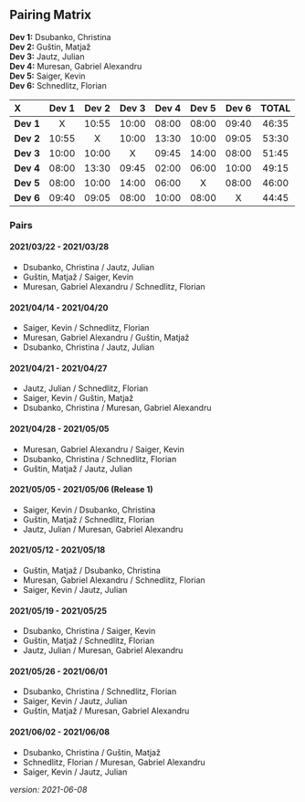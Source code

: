 ## Pairing Matrix


**Dev 1:** Dsubanko, Christina\
**Dev 2:** Guštin, Matjaž\
**Dev 3:** Jautz, Julian \
**Dev 4:** Muresan, Gabriel Alexandru\
**Dev 5:** Saiger, Kevin\
**Dev 6:** Schnedlitz, Florian

| X           | Dev 1       | Dev 2       | Dev 3       | Dev 4   	  | Dev 5       | Dev 6       | TOTAL |
| :---        |    :----:   |    :----:   |    :----:   |    :----:   |    :----:   |    :----:   | :---: |
| **Dev 1**   | X           | 10:55       | 10:00       | 08:00       | 08:00       | 09:40       | 46:35 |
| **Dev 2**   | 10:55       | X           | 10:00       | 13:30       | 10:00       | 09:05       | 53:30 |
| **Dev 3**   | 10:00       | 10:00       | X           | 09:45       | 14:00       | 08:00       | 51:45 |
| **Dev 4**   | 08:00       | 13:30       | 09:45       | 02:00       | 06:00       | 10:00       | 49:15 |
| **Dev 5**   | 08:00       | 10:00       | 14:00       | 06:00       | X           | 08:00       | 46:00 |
| **Dev 6**   | 09:40       | 09:05       | 08:00       | 10:00       | 08:00       | X           | 44:45 |


### Pairs

#### 2021/03/22 - 2021/03/28
- Dsubanko, Christina / Jautz, Julian
- Guštin, Matjaž / Saiger, Kevin
- Muresan, Gabriel Alexandru / Schnedlitz, Florian

#### 2021/04/14 - 2021/04/20
- Saiger, Kevin / Schnedlitz, Florian
- Muresan, Gabriel Alexandru / Guštin, Matjaž
- Dsubanko, Christina / Jautz, Julian

#### 2021/04/21 - 2021/04/27

- Jautz, Julian / Schnedlitz, Florian
- Saiger, Kevin / Guštin, Matjaž
- Dsubanko, Christina / Muresan, Gabriel Alexandru

#### 2021/04/28 - 2021/05/05

- Muresan, Gabriel Alexandru / Saiger, Kevin
- Dsubanko, Christina / Schnedlitz, Florian
- Guštin, Matjaž / Jautz, Julian

#### 2021/05/05 - 2021/05/06 (Release 1)

- Saiger, Kevin / Dsubanko, Christina
- Guštin, Matjaž / Schnedlitz, Florian
- Jautz, Julian / Muresan, Gabriel Alexandru

#### 2021/05/12 - 2021/05/18

- Guštin, Matjaž / Dsubanko, Christina 
- Muresan, Gabriel Alexandru / Schnedlitz, Florian
- Saiger, Kevin / Jautz, Julian 

#### 2021/05/19 - 2021/05/25

- Dsubanko, Christina / Saiger, Kevin
- Guštin, Matjaž / Schnedlitz, Florian
- Jautz, Julian / Muresan, Gabriel Alexandru

#### 2021/05/26 - 2021/06/01

- Dsubanko, Christina / Schnedlitz, Florian
- Saiger, Kevin / Jautz, Julian
- Guštin, Matjaž / Muresan, Gabriel Alexandru

#### 2021/06/02 - 2021/06/08

- Dsubanko, Christina / Guštin, Matjaž
- Schnedlitz, Florian / Muresan, Gabriel Alexandru
- Saiger, Kevin / Jautz, Julian

*version: 2021-06-08*
